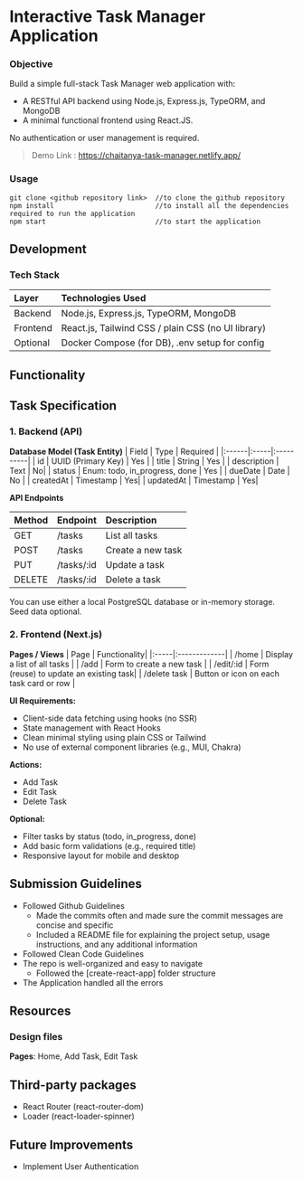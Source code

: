 # Interactive Task Manager Application

### Objective
Build a simple full-stack Task Manager web application with:
- A RESTful API backend using Node.js, Express.js, TypeORM, and MongoDB
- A minimal functional frontend using React.JS.

No authentication or user management is required.

> Demo 
> Link :  https://chaitanya-task-manager.netlify.app/

### Usage 

``` 
git clone <github repository link>  //to clone the github repository
npm install                         //to install all the dependencies required to run the application
npm start                           //to start the application
```  

## Development
### Tech Stack
|**Layer**   |  **Technologies Used**  |
|:-------|:---------------------|
|Backend | Node.js, Express.js, TypeORM, MongoDB|
|Frontend| React.js, Tailwind CSS / plain CSS (no UI library)|
|Optional| Docker Compose (for DB), .env setup for config|

## Functionality
## Task Specification
### 1. Backend (API)
**Database Model (Task Entity)**
| Field | Type | Required  |
|:------|:-----|:----------|
| id | UUID (Primary Key) | Yes |
| title | String | Yes |
| description | Text | No| 
| status | Enum: todo, in_progress, done | Yes |
| dueDate | Date | No |
| createdAt | Timestamp | Yes|
| updatedAt | Timestamp | Yes|


**API Endpoints**

| Method | Endpoint | Description|
|:-------|:---------|:-----------|
| GET | /tasks |List all tasks |
|POST | /tasks | Create a new task |
| PUT |/tasks/:id | Update a task|
| DELETE | /tasks/:id | Delete a task|

 You can use either a local PostgreSQL database or in-memory storage. Seed data optional.

### 2. Frontend (Next.js)
**Pages / Views**
| Page | Functionality|
|:-----|:-------------|
| /home | Display a list of all tasks |
| /add | Form to create a new task |
| /edit/:id | Form (reuse) to update an existing task|
| /delete task | Button or icon on each task card or row |


**UI Requirements:**
- Client-side data fetching using hooks (no SSR)
- State management with React Hooks
- Clean minimal styling using plain CSS or Tailwind
- No use of external component libraries (e.g., MUI, Chakra)

**Actions:**
- Add Task
- Edit Task
- Delete Task

**Optional:**
- Filter tasks by status (todo, in_progress, done)
- Add basic form validations (e.g., required title)
- Responsive layout for mobile and desktop


## Submission Guidelines

* Followed Github Guidelines
  * Made the commits often and made sure the commit messages are concise and specific
  * Included a README file for explaining the project setup, usage instructions, and any additional information
* Followed Clean Code Guidelines
* The repo is well-organized and easy to navigate 
  * Followed the [create-react-app] folder structure
* The Application handled all the errors


## Resources
### Design files
**Pages**: Home, Add Task, Edit Task

## Third-party packages
* React Router (react-router-dom)
* Loader (react-loader-spinner)

## Future Improvements
* Implement User Authentication